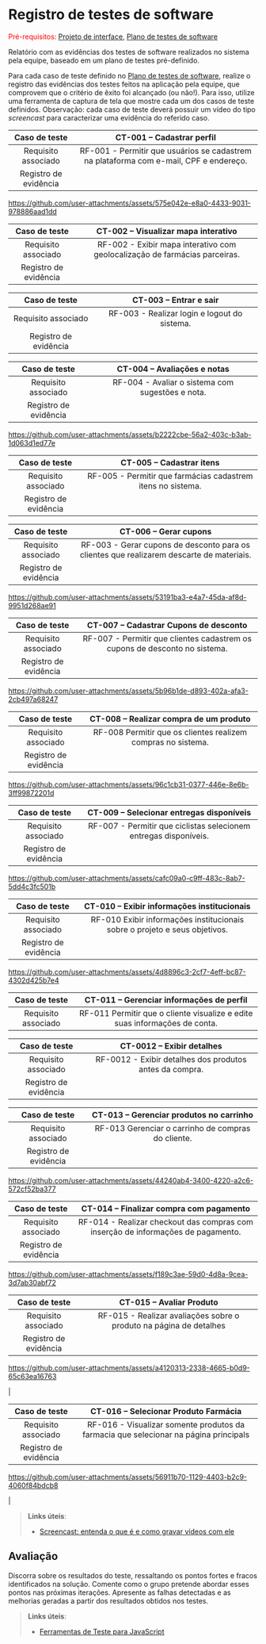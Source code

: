 # Registro de testes de software

<span style="color:red">Pré-requisitos: <a href="05-Projeto-interface.md"> Projeto de interface</a></span>, <a href="08-Plano-testes-software.md"> Plano de testes de software</a>

Relatório com as evidências dos testes de software realizados no sistema pela equipe, baseado em um plano de testes pré-definido.

Para cada caso de teste definido no <a href="08-Plano-testes-software.md"> Plano de testes de software</a>, realize o registro das evidências dos testes feitos na aplicação pela equipe, que comprovem que o critério de êxito foi alcançado (ou não!). Para isso, utilize uma ferramenta de captura de tela que mostre cada um dos casos de teste definidos. Observação: cada caso de teste deverá possuir um vídeo do tipo _screencast_ para caracterizar uma evidência do referido caso.

| **Caso de teste** 	| **CT-001 – Cadastrar perfil** 	|
|:---:	|:---:	|
| Requisito associado | RF-001 - Permitir que usuários se cadastrem na plataforma com e-mail, CPF e endereço. |
| Registro de evidência | 

https://github.com/user-attachments/assets/575e042e-e8a0-4433-9031-978886aad1dd


| **Caso de teste** 	| **CT-002 – Visualizar mapa interativo** 	|
|:---:	|:---:	|
| Requisito associado | RF-002 - Exibir mapa interativo com geolocalização de farmácias parceiras. |
| Registro de evidência | 


| **Caso de teste** 	| **CT-003 – Entrar e sair** 	|
|:---:	|:---:	|
| Requisito associado | RF-003 - Realizar login e logout do sistema. |
| Registro de evidência | 




| **Caso de teste** 	| **CT-004 – Avaliações e notas** 	|
|:---:	|:---:	|
| Requisito associado | RF-004 - Avaliar o sistema com sugestões e nota. |
| Registro de evidência | 


https://github.com/user-attachments/assets/b2222cbe-56a2-403c-b3ab-1d063d1ed77e


| **Caso de teste** 	| **CT-005 – Cadastrar itens** 	|
|:---:	|:---:	|
| Requisito associado | RF-005 - Permitir que farmácias cadastrem itens no sistema. |
| Registro de evidência | 


| **Caso de teste** 	| **CT-006 – Gerar cupons** 	|
|:---:	|:---:	|
| Requisito associado | RF-003 - Gerar cupons de desconto para os clientes que realizarem descarte de materiais. |
| Registro de evidência | 


https://github.com/user-attachments/assets/53191ba3-e4a7-45da-af8d-9951d268ae91


| **Caso de teste** 	| **CT-007 – Cadastrar Cupons de desconto** 	|
|:---:	|:---:	|
| Requisito associado | RF-007 - Permitir que clientes cadastrem os cupons de desconto no sistema. |
| Registro de evidência | 

https://github.com/user-attachments/assets/5b96b1de-d893-402a-afa3-2cb497a68247


| **Caso de teste** 	| **CT-008 – Realizar compra de um produto** 	|
|:---:	|:---:	|
| Requisito associado | RF-008 Permitir que os clientes realizem compras no sistema. |
| Registro de evidência | 

https://github.com/user-attachments/assets/96c1cb31-0377-446e-8e6b-3ff99872201d


| **Caso de teste** 	| **CT-009 – Selecionar entregas disponíveis** 	|
|:---:	|:---:	|
| Requisito associado | RF-007 - Permitir que ciclistas selecionem entregas disponíveis. |
| Registro de evidência | 

https://github.com/user-attachments/assets/cafc09a0-c9ff-483c-8ab7-5dd4c3fc501b


| **Caso de teste** 	| **CT-010 – Exibir informações institucionais** 	|
|:---:	|:---:	|
| Requisito associado | RF-010 Exibir informações institucionais sobre o projeto e seus objetivos. |
| Registro de evidência | 


https://github.com/user-attachments/assets/4d8896c3-2cf7-4eff-bc87-4302d425b7e4


| **Caso de teste** 	| **CT-011 – Gerenciar informações de perfil** 	|
|:---:	|:---:	|
| Requisito associado | RF-011 Permitir que o cliente visualize e edite suas informações de conta. |


| **Caso de teste** 	| **CT-0012 – Exibir detalhes** 	|
|:---:	|:---:	|
| Requisito associado | RF-0012 - Exibir detalhes dos produtos antes da compra. |
| Registro de evidência | 



| **Caso de teste** 	| **CT-013 – Gerenciar produtos no carrinho** 	|
|:---:	|:---:	|
| Requisito associado | RF-013 Gerenciar o carrinho de compras do cliente. |
| Registro de evidência | 


https://github.com/user-attachments/assets/44240ab4-3400-4220-a2c6-572cf52ba377


| **Caso de teste** 	| **CT-014 – Finalizar compra com pagamento** 	|
|:---:	|:---:	|
| Requisito associado | RF-014 - Realizar checkout das compras com inserção de informações de pagamento. |
| Registro de evidência | 

https://github.com/user-attachments/assets/f189c3ae-59d0-4d8a-9cea-3d7ab30abf72


| **Caso de teste** 	| **CT-015 – Avaliar Produto** 	|
|:---:	|:---:	|
| Requisito associado | RF-015 - Realizar avaliações sobre o produto na página de detalhes |
| Registro de evidência | 

https://github.com/user-attachments/assets/a4120313-2338-4665-b0d9-65c63ea16763

 |

| **Caso de teste** 	| **CT-016 – Selecionar Produto Farmácia** 	|
|:---:	|:---:	|
| Requisito associado | RF-016 - Visualizar somente produtos da farmacia que selecionar na página principals |
| Registro de evidência | 

https://github.com/user-attachments/assets/56911b70-1129-4403-b2c9-4060f84bdcb8

 |







> **Links úteis**:
> - [Screencast: entenda o que é e como gravar vídeos com ele](https://rockcontent.com/br/blog/screencast/) 

## Avaliação

Discorra sobre os resultados do teste, ressaltando os pontos fortes e fracos identificados na solução. Comente como o grupo pretende abordar esses pontos nas próximas iterações. Apresente as falhas detectadas e as melhorias geradas a partir dos resultados obtidos nos testes.

> **Links úteis**:
> - [Ferramentas de Teste para JavaScript](https://geekflare.com/javascript-unit-testing/)


